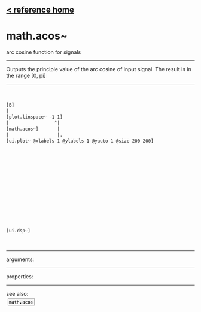 [< reference home](ceammc_lib.html)
---

# math.acos~


arc cosine function for signals

---

Outputs the principle value of the arc cosine of input signal. The result is in
            the range [0, pi]<br>


---


```


[B]
|
[plot.linspace~ -1 1]
|                 ^|
[math.acos~]       |
|                  |.
[ui.plot~ @xlabels 1 @ylabels 1 @yauto 1 @size 200 200]














[ui.dsp~]

            
```

---
arguments:


---
properties:


---
see also:<br>
[![math.acos](img/object_math.acos.png)](math.acos.html)
